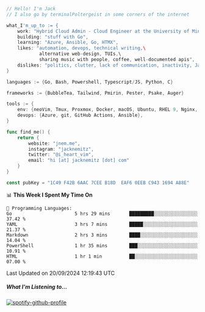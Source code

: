 ```go
// Hello! I'm Jack
// I also go by terminalPoltergeist in some corners of the internet

what_I'm_up_to := {
    work: "Hybrid Cloud Admin - Cloud Engineer at the University of Minnesota",
    building: "stuff with Go",
    learning: "Azure, Ansible, Go, HTMX",
    likes: "automation, devops, technical writing,\
            alternative web-design, TUIs,\
            sharing music with people, coffee, well-documented apis",
    dislikes: "politics, clutter, lack of communication, inactivity, Java",
}

languages := {Go, Bash, Powershell, Typescript/JS, Python, C}

frameworks := {BubbleTea, Tailwind, Pmirin, Pester, Psake, Auger}

tools := {
    env: {neoVim, Tmux, Proxmox, Docker, macOS, Ubuntu, RHEL 9, Nginx, DigitalOcean, Cloudflare},
    devops: {Azure, git, GitHub Actions, Ansible},
}

func find_me() {
    return {
        website: "jnem.me",
        instagram: "jacknemitz",
        twitter: "@i_heart_vim",
        email: "hi [at] jacknemitz [dot] com"
    }
}

const pubKey = "1C49 F42B 6AAC 7CEE B18D  EAF6 0EEB C943 1694 A88E"
```

<!--START_SECTION:waka-->
📊 **This Week I Spent My Time On** 

```text
💬 Programming Languages: 
Go                       5 hrs 29 mins       █████████░░░░░░░░░░░░░░░░   37.42 % 
YAML                     3 hrs 7 mins        █████░░░░░░░░░░░░░░░░░░░░   21.37 % 
Markdown                 2 hrs 3 mins        ████░░░░░░░░░░░░░░░░░░░░░   14.04 % 
PowerShell               1 hr 35 mins        ███░░░░░░░░░░░░░░░░░░░░░░   10.91 % 
HTML                     1 hr 1 min          ██░░░░░░░░░░░░░░░░░░░░░░░   07.00 % 
```


 Last Updated on 20/09/2024 12:19:43 UTC
<!--END_SECTION:waka-->

##### What I'm Listening to...

[![spotify-github-profile](https://jnem.me/listening-item?maxAge=2592000)](https://jnem.me/listening)
